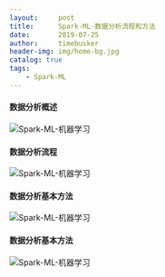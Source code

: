 ```yaml
---
layout:     post
title:      Spark-ML-数据分析流程和方法
date:       2019-07-25
author:     timebusker
header-img: img/home-bg.jpg
catalog: true
tags:
    - Spark-ML
---
```


#### 数据分析概述
![Spark-ML-机器学习](/img/spark-ml/02/1.png)

#### 数据分析流程
![Spark-ML-机器学习](/img/spark-ml/02/2.png)

#### 数据分析基本方法
![Spark-ML-机器学习](/img/spark-ml/02/3.png)

#### 数据分析基本方法
![Spark-ML-机器学习](/img/spark-ml/02/4.png)